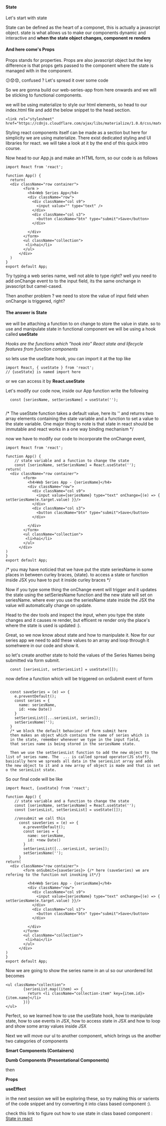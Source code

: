 #### State

Let's start with state

State can be defined as the heart of a componet, this is actually a javascript object. state is what allows us to make our components dynamic and interactive and __when the state object changes, component re renders__

#### And here come's Props

Props stands for properties. Props are also javascript object but the key difference is that props gets passed to the component where the state is managed with in the component.

😕😟😟, confused ? Let's spread it over some code

So we are gonna build our web-series-app from here onwards and we will be sticking to functional components.

we will be using materialize to style our html elements, so head to our index.html file and add the below snippet to the head section.
```
<link rel="stylesheet" href="https://cdnjs.cloudflare.com/ajax/libs/materialize/1.0.0/css/materialize.min.css">

```
Styling react components itself can be made as a section but here for simplicity we are using materialize. There exist dedicated styling and UI libraries for react. we will take a look at it by the end of this quick intro course.

Now head to our App.js and make an HTML form, so our code is as follows 

```
import React from 'react';

function App() {
  return(
  <div className="row container">
        <form >
          <h4>Web Series App</h4>
          <div className="row">
            <div className="col s9">
              <input value="" type="text" />
            </div>
            <div className="col s3">
              <button className="btn" type="submit">Save</button>
            </div>

          </div>
        </form>
        <ul className="collection">
         <li>hai</li>
        </ul>
      </div>
  )
}
export default App;
````
Try typing a web series name, well not able to type right? well you need to add onChange event to to the input field, its the same onchange in javascript but camel-cased.

Then another problem ? we need to store the value of input field when onChange is triggered, right? 

#### The answer is State

we will be attaching a function to on change to store the value in state. so to use and manipulate state in functional component we will be using a hook called __useState__

*Hooks are the functions which "hook into" React state and lifecycle features from function components*

so lets use the useState hook, you can import it at the top like

```
import React, { useState } from 'react';
// {useState} is named import here
```
or we can access it by __React.useState__

Let's modify our code now, inside our App function write the following
```
  const [seriesName, setSeriesName] = useState('');
  
```
/* The useState function takes a default value, here its '' and returns two array elements containing the state variable and a function to set a value to the state variable.
  One major thing to note is that state in react should be immutable and react works in a one way binding mechanism
  */

  now we have to modify our code to incorporate the onChange event,

```
import React from 'react';

function App() {
    // state variable and a function to change the state
    const [seriesName, setSeriesName] = React.useState('');
return(
  <div className="row container">
        <form>
          <h4>Web Series App - {seriesName}</h4>
          <div className="row">
            <div className="col s9">
              <input value={seriesName} type="text" onChange={(e) => { setSeriesName(e.target.value) }}/>
            </div>
            <div className="col s3">
              <button className="btn" type="submit">Save</button>
            </div>

          </div>
        </form>
        <ul className="collection">
         <li>hai</li>
        </ul>
      </div>
)
}
export default App;
````
/* you may have noticied that we have put the state seriesName in some places in between curley braces, {state}. to access a state or function inside JSX you have to put it inside curley braces */

Now if you type some thing the onChange event will trigger and it updates the state using the setSeriesName function and the new state will set on seriesName. where ever you use the seriesName state inside the JSX the value will automatically change on update.

Head to the dev tools and inspect the input, when you type the state changes and it causes re render, but efficent re render only the place's where the state is used is updated :).

Great, so we now know about state and how to manipulate it.
Now for our series app we need to add these values to an array and loop through it somehwere in our code and show it.

so let's create another state to hold the values of the Series Names being submitted via form submit.

```
  const [seriesList, setSeriesList] = useState([]);
```

now define a function which will be triggered on onSubmit event of form

```

  const saveSeries = (e) => {
    e.preventDefault();
    const series = {
      name: seriesName,
      id: +new Date()
    }
    setSeriesList([...seriesList, series]);
    setSeriesName('');
  }
  /* we block the default behaviour of form submit here
  then makes an object which contains the name of series which is
  in the state, remember whenever we type in the input field, 
  that series name is being stored in the seriesName state.

  Then we use the setSeriesList function to add the new object to the list of series name. The  ... is called spread operator(JS stuff), basically here we spreads all data in the seriesList array and adds the new object to it and a new array of object is made and that is set o the seriesList state.
```
So our final code will be like

```
import React, {useState} from 'react';

function App() {
    // state variable and a function to change the state
    const [seriesName, setSeriesName] = React.useState('');
    const [seriesList, setSeriesList] = useState([]);

    //onsubmit we call this 
      const saveSeries = (e) => {
        e.preventDefault();
        const series = {
          name: seriesName,
          id: +new Date()
        }
        setSeriesList([...seriesList, series]);
        setSeriesName('');
      }
return(
  <div className="row container">
        <form onSubmit={saveSeries}> {/* here (saveSeries) we are refering to the function not invoking it*/}

          <h4>Web Series App - {seriesName}</h4>
          <div className="row">
            <div className="col s9">
              <input value={seriesName} type="text" onChange={(e) => { setSeriesName(e.target.value) }}/>
            </div>
            <div className="col s3">
              <button className="btn" type="submit">Save</button>
            </div>

          </div>
        </form>
        <ul className="collection">
         <li>hai</li>
        </ul>
      </div>
)
}
export default App;
````

Now we are going to show the series name in an ul so our unordered list becomes
```
<ul className="collection">
        {seriesList.map((item) => {
          return <li className="collection-item" key={item.id}>{item.name}</li>
        })}
</ul>
```

Perfect, so we learned how to use the useState hook, how to manipulate state, how to use events in JSX, how to access state in JSX and how to loop and show some array values inside JSX

Next we will move our ul to another component, which brings us the another two categories of components 

__Smart Components (Containers)__

__Dumb Components (Presentational Components)__

then

__Props__

__useEffect__

in the next session we will be exploring these, so try making this or varients of the code snippet and try converting it into class based component :).

check this link to figure out how to use state in class based component : [State in react](https://www.youtube.com/watch?v=34fE23aib1o)
